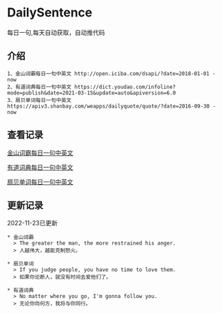 # DailySentence

每日一句,每天自动获取，自动推代码

## 介绍

```
1、金山词霸每日一句中英文 http://open.iciba.com/dsapi/?date=2018-01-01 - now
2、有道词典每日一句中英文 https://dict.youdao.com/infoline?mode=publish&date=2021-03-15&update=auto&apiversion=6.0
3、扇贝单词每日一句中英文 https://apiv3.shanbay.com/weapps/dailyquote/quote/?date=2016-09-30 - now
```

## 查看记录

[金山词霸每日一句中英文](./data/iciba/)

[有道词典每日一句中英文](./data/youdao/)

[扇贝单词每日一句中英文](./data/shanbay/)

## 更新记录
2022-11-23已更新 
```
* 金山词霸
  > The greater the man, the more restrained his anger.
  > 人越伟大，越能克制怒火。

* 扇贝单词
  > If you judge people, you have no time to love them.
  > 如果你论断人，就没有时间去爱他们了。

* 有道词典
  > No matter where you go, I'm gonna follow you.
  > 无论你向何方，我将与你同行。

```
